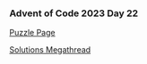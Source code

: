 ### Advent of Code 2023 Day 22

[Puzzle Page](https://adventofcode.com/2023/day/22)

[Solutions Megathread](https://www.reddit.com/r/adventofcode/comments/18o7014/2023_day_22_solutions/)
